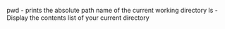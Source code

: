 pwd - prints the absolute path name of the current working directory
ls - Display the contents list of your current directory
